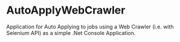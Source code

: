 # AutoApplyWebCrawler
Application for Auto Applying to jobs using a Web Crawler (i.e. with Selenium API) as a simple .Net Console Application.
